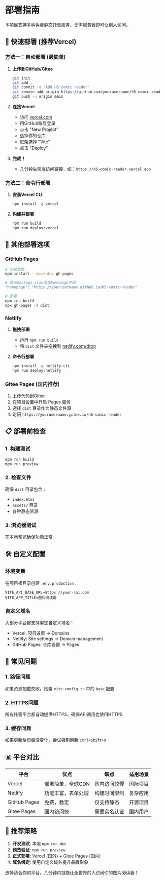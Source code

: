 # 部署指南

本项目支持多种免费静态托管服务，无需服务器即可让别人访问。

## 🚀 快速部署 (推荐Vercel)

### 方法一：自动部署 (最简单)

1. **上传到GitHub/Gitee**
   ```bash
   git init
   git add .
   git commit -m "Add H5 comic reader"
   git remote add origin https://github.com/yourusername/h5-comic-reader.git
   git push -u origin main
   ```

2. **连接Vercel**
   - 访问 [vercel.com](https://vercel.com)
   - 用GitHub账号登录
   - 点击 "New Project"
   - 选择你的仓库
   - 框架选择 "Vite"
   - 点击 "Deploy"

3. **完成！**
   - 几分钟后获得访问链接，如：`https://h5-comic-reader.vercel.app`

### 方法二：命令行部署

1. **安装Vercel CLI**
   ```bash
   npm install -g vercel
   ```

2. **构建并部署**
   ```bash
   npm run build
   npm run deploy:vercel
   ```

## 🌟 其他部署选项

### GitHub Pages
```bash
# 安装依赖
npm install --save-dev gh-pages

# 修改package.json添加homepage字段
"homepage": "https://yourusername.github.io/h5-comic-reader"

# 部署
npm run build
npx gh-pages -d dist
```

### Netlify
1. **拖拽部署**
   - 运行 `npm run build`
   - 将 `dist` 文件夹拖拽到 [netlify.com/drop](https://app.netlify.com/drop)

2. **命令行部署**
   ```bash
   npm install -g netlify-cli
   npm run deploy:netlify
   ```

### Gitee Pages (国内推荐)
1. 上传代码到Gitee
2. 在项目设置中开启 Pages 服务
3. 选择 `dist` 目录作为静态文件源
4. 访问 `https://yourusername.gitee.io/h5-comic-reader`

## 📋 部署前检查

### 1. 构建测试
```bash
npm run build
npm run preview
```

### 2. 检查文件
确保 `dist` 目录包含：
- `index.html`
- `assets/` 目录
- 各种静态资源

### 3. 浏览器测试
在本地预览确保功能正常

## 🛠️ 自定义配置

### 环境变量
在项目根目录创建 `.env.production`：
```env
VITE_API_BASE_URL=https://your-api.com
VITE_APP_TITLE=图片阅读器
```

### 自定义域名
大部分平台都支持绑定自定义域名：
- Vercel: 项目设置 → Domains
- Netlify: Site settings → Domain management
- GitHub Pages: 仓库设置 → Pages

## 🔧 常见问题

### 1. 路径问题
如果资源加载失败，检查 `vite.config.ts` 中的 `base` 配置

### 2. HTTPS问题
所有托管平台都自动提供HTTPS，确保API调用也使用HTTPS

### 3. 缓存问题
如果更新后页面没变化，尝试强制刷新 `Ctrl+Shift+R`

## 📊 平台对比

| 平台 | 优点 | 缺点 | 适用场景 |
|------|------|------|----------|
| Vercel | 部署简单，全球CDN | 国内访问较慢 | 国际项目 |
| Netlify | 功能丰富，表单处理 | 构建时间限制 | 复杂应用 |
| GitHub Pages | 免费，稳定 | 仅支持静态 | 开源项目 |
| Gitee Pages | 国内访问快 | 需要实名认证 | 国内用户 |

## 🎯 推荐策略

1. **开发测试**: 本地 `npm run dev`
2. **预览验证**: `npm run preview`
3. **正式部署**: Vercel (国外) + Gitee Pages (国内)
4. **域名绑定**: 使用自定义域名提升品牌形象

选择适合你的平台，几分钟内就能让全世界的人访问你的图片阅读器！
